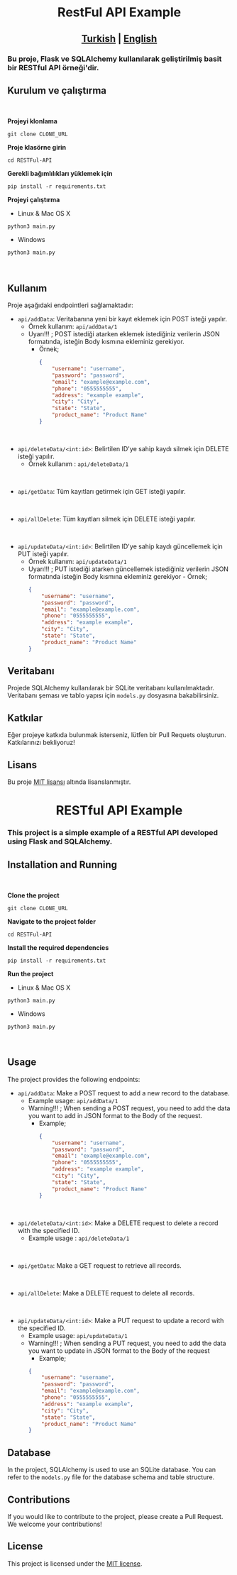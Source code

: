 <h1 id="tr" style="text-align:center">
RestFul API Example
</h1>

<h2 align="center"> <a href="#tr">Turkish</a> | <a href="#eng">English</a>  </h2>

### Bu proje, Flask ve SQLAlchemy kullanılarak geliştirilmiş basit bir RESTful API örneği'dir.

## Kurulum ve çalıştırma

<br>

**Projeyi klonlama**

```shell
git clone CLONE_URL
```

**Proje klasörne girin**

```shell
cd RESTFul-API
```

**Gerekli bağımlılıkları yüklemek için**

```shell
pip install -r requirements.txt
```

**Projeyi çalıştırma**

-   Linux & Mac OS X

```shell
python3 main.py
```

-   Windows

```shell
python3 main.py
```

<br>

## Kullanım

Proje aşağıdaki endpointleri sağlamaktadır:

-   `api/addData`: Veritabanına yeni bir kayıt eklemek için POST isteği yapılır.
    -   Örnek kullanım: `api/addData/1`
    -   Uyarı!!! ; POST istediği atarken eklemek istediğiniz verilerin JSON formatında, isteğin Body kısmına ekleminiz gerekiyor.
        -   Örnek;
            ```json
            {
                "username": "username",
                "password": "password",
                "email": "example@example.com",
                "phone": "0555555555",
                "address": "example example",
                "city": "City",
                "state": "State",
                "product_name": "Product Name"
            }
            ```

<br>

-   `api/deleteData/<int:id>`: Belirtilen ID'ye sahip kaydı silmek için DELETE isteği yapılır.
    -   Örnek kullanım : `api/deleteData/1`

<br>

-   `api/getData`: Tüm kayıtları getirmek için GET isteği yapılır.

<br>

-   `api/allDelete`: Tüm kayıtları silmek için DELETE isteği yapılır.

<br>

-   `api/updateData/<int:id>`: Belirtilen ID'ye sahip kaydı güncellemek için PUT isteği yapılır.
    -   Örnek kullanım: `api/updateData/1`
    -   Uyarı!!! ; PUT istediği atarken güncellemek istediğiniz verilerin JSON formatında isteğin Body kısmına ekleminiz gerekiyor - Örnek;
        ```json
        {
            "username": "username",
            "password": "password",
            "email": "example@example.com",
            "phone": "0555555555",
            "address": "example example",
            "city": "City",
            "state": "State",
            "product_name": "Product Name"
        }
        ```

## Veritabanı

Projede SQLAlchemy kullanılarak bir SQLite veritabanı kullanılmaktadır. Veritabanı şeması ve tablo yapısı için `models.py` dosyasına bakabilirsiniz.

## Katkılar

Eğer projeye katkıda bulunmak isterseniz, lütfen bir Pull Requets oluşturun. Katkılarınızı bekliyoruz!

## Lisans

Bu proje [MIT lisansı](LICENSE) altında lisanslanmıştır.

<h1 id="eng" style="text-align:center">
RESTful API Example
</h1>

### This project is a simple example of a RESTful API developed using Flask and SQLAlchemy.

## Installation and Running

<br>

**Clone the project**

```shell
git clone CLONE_URL
```

**Navigate to the project folder**

```shell
cd RESTFul-API
```

**Install the required dependencies**

```shell
pip install -r requirements.txt
```

**Run the project**

-   Linux & Mac OS X

```shell
python3 main.py
```

-   Windows

```shell
python3 main.py
```

<br>

## Usage

The project provides the following endpoints:

-   `api/addData`: Make a POST request to add a new record to the database.
    -   Example usage: `api/addData/1`
    -   Warning!!! ; When sending a POST request, you need to add the data you want to add in JSON format to the Body of the request.
        -   Example;
            ```json
            {
                "username": "username",
                "password": "password",
                "email": "example@example.com",
                "phone": "0555555555",
                "address": "example example",
                "city": "City",
                "state": "State",
                "product_name": "Product Name"
            }
            ```

<br>

-   `api/deleteData/<int:id>`: Make a DELETE request to delete a record with the specified ID.
    -   Example usage : `api/deleteData/1`

<br>

-   `api/getData`: Make a GET request to retrieve all records.

<br>

-   `api/allDelete`: Make a DELETE request to delete all records.

<br>

-   `api/updateData/<int:id>`: Make a PUT request to update a record with the specified ID.
    -   Example usage: `api/updateData/1`
    -   Warning!!! ; When sending a PUT request, you need to add the data you want to update in JSON format to the Body of the request
        -   Example;
        ```json
        {
            "username": "username",
            "password": "password",
            "email": "example@example.com",
            "phone": "0555555555",
            "address": "example example",
            "city": "City",
            "state": "State",
            "product_name": "Product Name"
        }
        ```

## Database

In the project, SQLAlchemy is used to use an SQLite database. You can refer to the `models.py` file for the database schema and table structure.

## Contributions

If you would like to contribute to the project, please create a Pull Request. We welcome your contributions!

## License

This project is licensed under the [MIT license](LICENSE).
